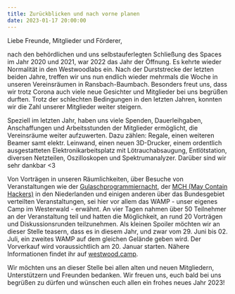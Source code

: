 ```yaml
---
title: Zurückblicken und nach vorne planen
date: 2023-01-17 20:00:00
---
```


Liebe Freunde, Mitglieder und Förderer,

nach den behördlichen und uns selbstauferlegten Schließung des Spaces im Jahr 2020 und 2021, war 2022 das Jahr der Öffnung. Es kehrte wieder Normalität in den Westwoodlabs ein. Nach der Durststrecke der letzten beiden Jahre, treffen wir uns nun endlich wieder mehrmals die Woche in unseren Vereinsräumen in Ransbach-Baumbach. Besonders freut uns, dass wir trotz Corona auch viele neue Gesichter und Mitglieder bei uns begrüßen durften. Trotz der schlechten Bedingungen in den letzten Jahren, konnten wir die Zahl unserer Mitglieder weiter steigern. 

Speziell im letzten Jahr, haben uns viele Spenden, Dauerleihgaben, Anschaffungen und Arbeitsstunden der Mitglieder ermöglicht, die Vereinsräume weiter aufzuwerten. Dazu zählen:  Regale, einen weiteren Beamer samt elektr. Leinwand, einen neuen 3D-Drucker, einem ordentlich ausgestatteten Elektronikarbeitsplatz mit Lötrauchabsaugung, Entlötstation, diversen Netzteilen, Oszilloskopen und Spektrumanalyzer. Darüber sind wir sehr dankbar <3

Von Vorträgen in unseren Räumlichkeiten, über Besuche von Veranstaltungen wie der [Gulaschprogrammiernacht](https://entropia.de/GPN), der [MCH (May Contain Hackers)](https://mch2022.org) in den Niederlanden und einigen anderen über das Bundesgebiet verteilten Veranstaltungen, sei hier vor allem das WAMP - unser eigenes Camp im Westerwald - erwähnt. An vier Tagen nahmen über 50 Teilnehmer an der Veranstaltung teil und hatten die Möglichkeit, an rund 20 Vorträgen und Diskussionsrunden teilzunehmen. Als kleinen Spoiler möchten wir an dieser Stelle teasern, dass es in diesem Jahr, und zwar vom 29. Juni bis 02. Juli, ein zweites WAMP auf dem gleichen Gelände geben wird. Der Vorverkauf wird voraussichtlich am 20. Januar starten. Nähere Informationen findet ihr auf [westwood.camp](https://westwood.camp/). 

Wir möchten uns an dieser Stelle bei allen alten und neuen Mitgliedern, Unterstützern und Freunden bedanken. Wir freuen uns, euch bald bei uns begrüßen zu dürfen und wünschen euch allen ein frohes neues Jahr 2023!

